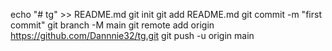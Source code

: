 echo "# tg" >> README.md
git init
git add README.md
git commit -m "first commit"
git branch -M main
git remote add origin https://github.com/Dannnie32/tg.git
git push -u origin main
